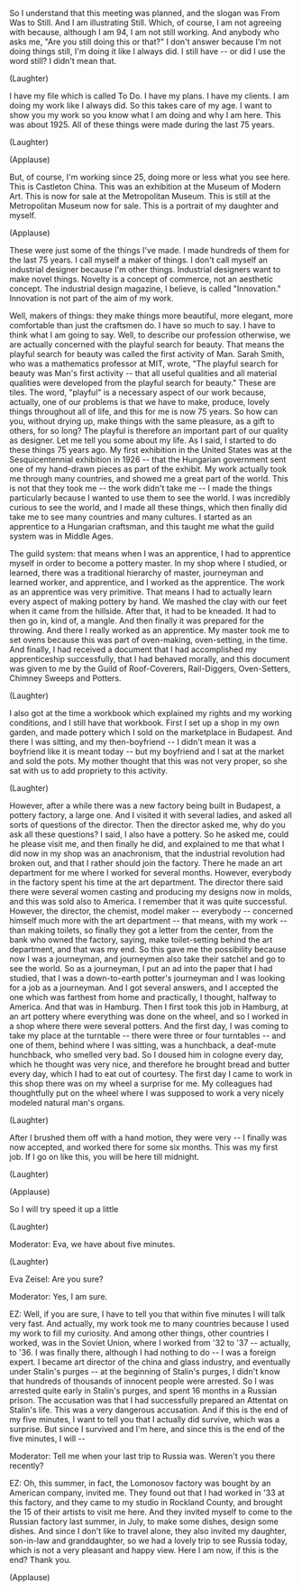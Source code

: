
So I understand that this meeting was planned,
and the slogan was From Was to Still.
And I am illustrating Still.
Which, of course, I am not agreeing with because,
although I am 94, I am not still working.
And anybody who asks me, &quot;Are you still doing this or that?&quot;
I don&#39;t answer because I&#39;m not doing things still, I&#39;m doing it like I always did.
I still have -- or did I use the word still? I didn&#39;t mean that.

(Laughter)

I have my file which is called To Do. I have my plans.
I have my clients. I am doing my work like I always did.
So this takes care of my age.
I want to show you my work so you know what I am doing and why I am here.
This was about 1925.
All of these things were made during the last 75 years.

(Laughter)


(Applause)

But, of course, I&#39;m working since 25,
doing more or less what you see here. This is Castleton China.
This was an exhibition at the Museum of Modern Art.
This is now for sale at the Metropolitan Museum.
This is still at the Metropolitan Museum now for sale.
This is a portrait of my daughter and myself.

(Applause)

These were just some of the things I&#39;ve made.
I made hundreds of them for the last 75 years.
I call myself a maker of things.
I don&#39;t call myself an industrial designer because I&#39;m other things.
Industrial designers want to make novel things.
Novelty is a concept of commerce, not an aesthetic concept.
The industrial design magazine, I believe, is called &quot;Innovation.&quot;
Innovation is not part of the aim of my work.

Well, makers of things: they make things more beautiful, more elegant,
more comfortable than just the craftsmen do.
I have so much to say. I have to think what I am going to say.
Well, to describe our profession otherwise,
we are actually concerned with the playful search for beauty.
That means the playful search for beauty was called the first activity of Man.
Sarah Smith, who was a mathematics professor at MIT, wrote,
&quot;The playful search for beauty was Man&#39;s first activity --
that all useful qualities and all material qualities
were developed from the playful search for beauty.&quot;
These are tiles. The word, &quot;playful&quot; is a necessary aspect of our work
because, actually, one of our problems is that we have to make,
produce, lovely things throughout all of life, and this for me is now 75 years.
So how can you, without drying up,
make things with the same pleasure, as a gift to others, for so long?
The playful is therefore an important part of our quality as designer.
Let me tell you some about my life.
As I said, I started to do these things 75 years ago.
My first exhibition in the United States
was at the Sesquicentennial exhibition in 1926 --
that the Hungarian government sent one of my hand-drawn pieces as part of the exhibit.
My work actually took me through many countries,
and showed me a great part of the world.
This is not that they took me -- the work didn&#39;t take me --
I made the things particularly because I wanted to use them to see the world.
I was incredibly curious to see the world, and I made all these things,
which then finally did take me to see many countries and many cultures.
I started as an apprentice to a Hungarian craftsman,
and this taught me what the guild system was in Middle Ages.

The guild system: that means when I was an apprentice,
I had to apprentice myself in order to become a pottery master.
In my shop where I studied, or learned, there was a traditional hierarchy
of master, journeyman and learned worker, and apprentice,
and I worked as the apprentice.
The work as an apprentice was very primitive.
That means I had to actually learn every aspect of making pottery by hand.
We mashed the clay with our feet when it came from the hillside.
After that, it had to be kneaded. It had to then go in, kind of, a mangle.
And then finally it was prepared for the throwing.
And there I really worked as an apprentice.
My master took me to set ovens
because this was part of oven-making, oven-setting, in the time.
And finally, I had received a document
that I had accomplished my apprenticeship successfully,
that I had behaved morally, and this document was given to me
by the Guild of Roof-Coverers, Rail-Diggers, Oven-Setters,
Chimney Sweeps and Potters.

(Laughter)

I also got at the time a workbook which explained my rights
and my working conditions, and I still have that workbook.
First I set up a shop in my own garden,
and made pottery which I sold on the marketplace in Budapest.
And there I was sitting, and my then-boyfriend --
I didn&#39;t mean it was a boyfriend like it is meant today --
but my boyfriend and I sat at the market and sold the pots.
My mother thought that this was not very proper,
so she sat with us to add propriety to this activity.

(Laughter)

However, after a while there was a new factory being built in Budapest,
a pottery factory, a large one.
And I visited it with several ladies, and asked all sorts of questions of the director.
Then the director asked me, why do you ask all these questions?
I said, I also have a pottery.
So he asked me, could he please visit me, and then finally he did,
and explained to me that what I did now in my shop was an anachronism,
that the industrial revolution had broken out,
and that I rather should join the factory.
There he made an art department for me where I worked for several months.
However, everybody in the factory spent his time at the art department.
The director there said there were several women casting
and producing my designs now in molds, and this was sold also to America.
I remember that it was quite successful.
However, the director, the chemist, model maker -- everybody --
concerned himself much more with the art department --
that means, with my work -- than making toilets,
so finally they got a letter from the center, from the bank who owned the factory,
saying, make toilet-setting behind the art department, and that was my end.
So this gave me the possibility because now I was a journeyman,
and journeymen also take their satchel and go to see the world.
So as a journeyman, I put an ad into the paper that I had studied,
that I was a down-to-earth potter&#39;s journeyman
and I was looking for a job as a journeyman.
And I got several answers, and I accepted the one
which was farthest from home and practically, I thought, halfway to America.
And that was in Hamburg.
Then I first took this job in Hamburg, at an art pottery
where everything was done on the wheel,
and so I worked in a shop where there were several potters.
And the first day, I was coming to take my place at the turntable --
there were three or four turntables -- and one of them, behind where I was sitting,
was a hunchback, a deaf-mute hunchback, who smelled very bad.
So I doused him in cologne every day, which he thought was very nice,
and therefore he brought bread and butter every day,
which I had to eat out of courtesy.
The first day I came to work in this shop
there was on my wheel a surprise for me.
My colleagues had thoughtfully put on the wheel where I was supposed to work
a very nicely modeled natural man&#39;s organs.

(Laughter)

After I brushed them off with a hand motion, they were very --
I finally was now accepted, and worked there for some six months.
This was my first job.
If I go on like this, you will be here till midnight.

(Laughter)


(Applause)

So I will try speed it up a little

(Laughter)


Moderator: Eva, we have about five minutes.

(Laughter)


Eva Zeisel: Are you sure?

Moderator: Yes, I am sure.

EZ: Well, if you are sure,
I have to tell you that within five minutes I will talk very fast.
And actually, my work took me to many countries
because I used my work to fill my curiosity.
And among other things, other countries I worked, was in the Soviet Union,
where I worked from &#39;32 to &#39;37 -- actually, to &#39;36.
I was finally there, although I had nothing to do -- I was a foreign expert.
I became art director of the china and glass industry,
and eventually under Stalin&#39;s purges -- at the beginning of Stalin&#39;s purges,
I didn&#39;t know that hundreds of thousands of innocent people were arrested.
So I was arrested quite early in Stalin&#39;s purges,
and spent 16 months in a Russian prison.
The accusation was that I had successfully prepared an Attentat on Stalin&#39;s life.
This was a very dangerous accusation.
And if this is the end of my five minutes, I want to tell you that
I actually did survive, which was a surprise.
But since I survived and I&#39;m here,
and since this is the end of the five minutes, I will --

Moderator: Tell me when your last trip to Russia was.
Weren&#39;t you there recently?

EZ: Oh, this summer, in fact,
the Lomonosov factory was bought by an American company, invited me.
They found out that I had worked in &#39;33 at this factory,
and they came to my studio in Rockland County,
and brought the 15 of their artists to visit me here.
And they invited myself to come to the Russian factory last summer,
in July, to make some dishes, design some dishes.
And since I don&#39;t like to travel alone, they also invited my daughter,
son-in-law and granddaughter,
so we had a lovely trip to see Russia today,
which is not a very pleasant and happy view.
Here I am now, if this is the end? Thank you.

(Applause)

